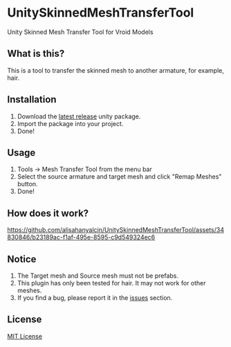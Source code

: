 # UnitySkinnedMeshTransferTool
 Unity Skinned Mesh Transfer Tool for Vroid Models

## What is this?
This is a tool to transfer the skinned mesh to another armature, for example, hair.

## Installation
1. Download the [latest release](https://github.com/alisahanyalcin/UnitySkinnedMeshTransferTool/releases) unity package.
2. Import the package into your project.
3. Done!

## Usage
1. Tools -> Mesh Transfer Tool from the menu bar
2. Select the source armature and target mesh and click "Remap Meshes" button.
3. Done!

## How does it work?
https://github.com/alisahanyalcin/UnitySkinnedMeshTransferTool/assets/34830846/b23189ac-f1af-495e-8595-c9d549324ec6

## Notice
1. The Target mesh and Source mesh must not be prefabs.
2. This plugin has only been tested for hair. It may not work for other meshes.
3. If you find a bug, please report it in the [issues](https://github.com/alisahanyalcin/UnitySkinnedMeshTransferTool/issues) section.
## License
[MIT License](https://github.com/alisahanyalcin/UnitySkinnedMeshTransferTool/blob/master/LICENSE)


